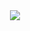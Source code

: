 <div align="center" >
    <a href="https://skillicons.dev"   >
        <img src="https://skillicons.dev/icons?i=vue,nest,java,php,laravel,c,cpp,aws,azure,heroku,flutter,redhat,git,vscode,javascript,typescript,css,html,react,next,tailwind,sass,nodejs,express,docker,adobexd,figma,github,gitlab,jest,linux,postman,vercel,vite,bootstrap,mongodb,redis,mysql,postgres" />
    </a>
</div>